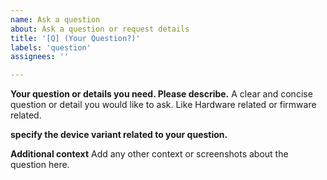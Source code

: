 ```yaml
---
name: Ask a question
about: Ask a question or request details
title: '[Q] (Your Question?)'
labels: 'question'
assignees: ''

---
```


**Your question or details you need. Please describe.**
A clear and concise question or detail you would like to ask. Like Hardware related or firmware related.

**specify the device variant related to your question.**

**Additional context**
Add any other context or screenshots about the question here.
